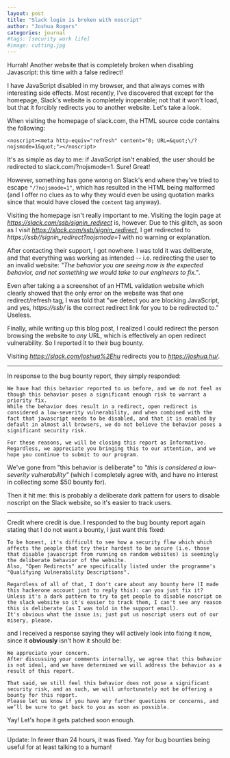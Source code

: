```yaml
---
layout: post
title: "Slack login is broken with noscript"
author: "Joshua Rogers"
categories: journal
#tags: [security work life]
#image: cutting.jpg
---
```


Hurrah! Another website that is completely broken when disabling Javascript: this time with a false redirect!

I have JavaScript disabled in my browser, and that always comes with interesting side effects. Most recently, I've discovered that except for the homepage, Slack's website is completely inoperable; not that it won't load, but that it forcibly redirects you to another website. Let's take a look.

When visiting the homepage of slack.com, the HTML source code contains the following:
```
<noscript><meta http-equiv="refresh" content="0; URL=&quot;\/?nojsmode=1&quot;"></noscript>
```

It's as simple as day to me: if JavaScript isn't enabled, the user should be redirected to slack.com/?nojsmode=1. Sure! Great!

However, something has gone wrong on Slack's end where they've tried to escape `"/?nojsmode=1"`, which has resulted in the HTML being malformed (and I offer no clues as to why they would even be using quotation marks since that would have closed the `content` tag anyway).

Visiting the homepage isn't really important to me. Visiting the login page at _https://slack.com/ssb/signin_redirect_ is, however. Due to this glitch, as soon as I visit _https://slack.com/ssb/signin_redirect_, I get redirected to _https://ssb//signin_redirect?nojsmode=1_ with no warning or explanation.

After contacting their support, I got nowhere. I was told it was deliberate, and that everything was working as intended -- i.e. redirecting the user to an invalid website: _"The behavior you are seeing now is the expected behavior, and not something we would take to our engineers to fix."_. 

Even after taking a a screenshot of an HTML validation website which clearly showed that the only error on the website was that one redirect/refresh tag, I was told that "we detect you are blocking JavaScript, and yes, _https://ssb/_ is the correct redirect link for you to be redirected to." Useless.

Finally, while writing up this blog post, I realized I could redirect the person browsing the website to _any_ URL, which is effectively an open redirect vulnerability. So I reported it to their bug bounty.

Visiting _https://slack.com/joshua%2Ehu_ redirects you to _https://joshua.hu/_.

---

In response to the bug bounty report, they simply responded:

```
We have had this behavior reported to us before, and we do not feel as though this behavior poses a significant enough risk to warrant a priority fix.
While the behavior does result in a redirect, open redirect is considered a low-severity vulnerability, and when combined with the fact that javascript needs to be disabled, and that it is enabled by default in almost all browsers, we do not believe the behavior poses a significant security risk.

For these reasons, we will be closing this report as Informative.
Regardless, we appreciate you bringing this to our attention, and we hope you continue to submit to our program.
```

We've gone from "this behavior is deliberate" to _"this is considered a low-severity vulnerability"_ (which I completely agree with, and have no interest in collecting some $50 bounty for).

Then it hit me: this is probably a deliberate dark pattern for users to disable noscript on the Slack website, so it's easier to track users.

---


Credit where credit is due. I responded to the bug bounty report again stating that I do not want a bounty, I just want this fixed:
```
To be honest, it's difficult to see how a security flaw which which affects the people that try their hardest to be secure (i.e. those that disable javascript from running on random websites) is seemingly the deliberate behavior of the website.
Also, "Open Redirects" are specifically listed under the programme's "Qualifying Vulnerability Descriptions".

Regardless of all of that, I don't care about any bounty here (I made this hackerone account just to reply this): can you just fix it? Unless it's a dark pattern to try to get people to disable noscript on the slack website so it's easier to track them, I can't see any reason this is deliberate (as I was told in the support email).
It's obvious what the issue is; just put us noscript users out of our misery, please.
```

and I received a response saying they will actively look into fixing it now, since it **obviously** isn't how it should be:

```
We appreciate your concern.
After discussing your comments internally, we agree that this behavior is not ideal, and we have determined we will address the behavior as a result of this report.

That said, we still feel this behavior does not pose a significant security risk, and as such, we will unfortunately not be offering a bounty for this report.
Please let us know if you have any further questions or concerns, and we’ll be sure to get back to you as soon as possible.
```

Yay! Let's hope it gets patched soon enough.

---

Update: In fewer than 24 hours, it was fixed. Yay for bug bounties being useful for at least talking to a human!
